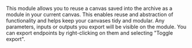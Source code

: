 
[comment]: # (UtilsCanvasModule)
This module allows you to reuse a canvas saved into the archive as a module in your current canvas. This enables reuse and abstraction of functionality and helps keep your canvases tidy and modular. Any parameters, inputs or outputs you export will be visible on the module. You can export endpoints by right-clicking on them and selecting "Toggle export".

